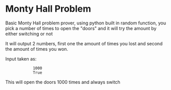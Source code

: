 # Monty Hall Problem
Basic Monty Hall problem prover, using python built in random function, you pick a number of times to open the "doors" and it will try the amount by either switching or not

It will output 2 numbers, first one the amount of times you lost and second the amount of times you won.

Input taken as:

                1000
                True

This will open the doors 1000 times and always switch
